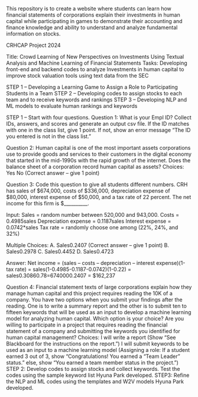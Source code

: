 This repository is to create a website where students can learn how financial statements of corporations explain their investments in human capital while participating in games to demonstrate their accounting and finance knowledge and ability to understand and analyze fundamental information on stocks.

CRHCAP Project 2024

Title: Crowd Learning of New Perspectives on Investments Using Textual Analysis and Machine Learning of Financial Statements Tasks: Developing front-end and backend codes to analyze Investments in human capital to improve stock valuation tools using text data from the SEC

STEP 1 – Developing a Learning Game to Assign a Role to Participating Students in a Team STEP 2 – Developing codes to assign stocks to each team and to receive keywords and rankings STEP 3 – Developing NLP and ML models to evaluate human rankings and keywords

STEP 1 – Start with four questions. Question 1: What is your Empl ID? Collect IDs, answers, and scores and generate an output csv file. If the ID matches with one in the class list, give 1 point. If not, show an error message “The ID you entered is not in the class list.”

Question 2: Human capital is one of the most important assets corporations use to provide goods and services to their customers in the digital economy that started in the mid-1990s with the rapid growth of the internet. Does the balance sheet of a corporation record human capital as assets? Choices: Yes No (Correct answer – give 1 point)

Question 3: Code this question to give all students different numbers. CRH has sales of $674,000, costs of $336,000, depreciation expense of $80,000, interest expense of $50,000, and a tax rate of 22 percent. The net income for this firm is $__________.

Input: Sales = random number between 520,000 and 943,000. Costs = 0.4985sales Depreciation expense = 0.1187sales Interest expense = 0.0742*sales Tax rate = randomly choose one among (22%, 24%, and 32%)

Multiple Choices: A. Sales0.2407 (Correct answer – give 1 point) B. Sales0.2978 C. Sales0.4452 D. Sales0.4723

Answer: Net income = (sales – costs – depreciation – interest expense)(1-tax rate) = sales(1-0.4985-0.1187-0.0742)(1-0.22) = sales0.30860.78=6740000.2407 = $162,237

Question 4: Financial statement texts of large corporations explain how they manage human capital and this project requires reading the 10K of a company. You have two options when you submit your findings after the reading. One is to write a summary report and the other is to submit ten to fifteen keywords that will be used as an input to develop a machine learning model for analyzing human capital. Which option is your choice?
Are you willing to participate in a project that requires reading the financial statement of a company and submitting the keywords you identified for human capital management? Choices: I will write a report (Show “See Blackboard for the instructions on the report.”) I will submit keywords to be used as an input to a machine learning model (Assigning a role: If a student earned 3 out of 3, show “Congratulations! You earned a “Team Leader” status.” else, show “You earned a team member status in the project.”) STEP 2: Develop codes to assign stocks and collect keywords. Test the codes using the sample keyword list Hyuna Park developed. STEP3: Refine the NLP and ML codes using the templates and W2V models Hyuna Park developed.
